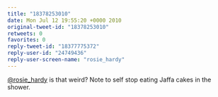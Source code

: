 ```yaml
---
title: "18378253010"
date: Mon Jul 12 19:55:20 +0000 2010
original-tweet-id: "18378253010"
retweets: 0
favorites: 0
reply-tweet-id: "18377775372"
reply-user-id: "24749436"
reply-user-screen-name: "rosie_hardy"
---
```

<a href="https://twitter.com/rosie_hardy">@rosie_hardy</a> is that weird? Note to self stop eating Jaffa cakes in the shower.

